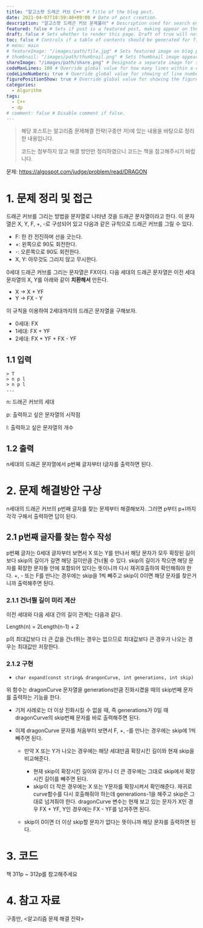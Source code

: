 ```yaml
---
title: "알고스팟 드래곤 커브 C++" # Title of the blog post.
date: 2021-04-07T18:59:48+09:00 # Date of post creation.
description: "알고스팟 드래곤 커브 문제풀이" # Description used for search engine.
featured: false # Sets if post is a featured post, making appear on the home page side bar.
draft: false # Sets whether to render this page. Draft of true will not be rendered.
toc: false # Controls if a table of contents should be generated for first-level links automatically.
# menu: main
# featureImage: "/images/path/file.jpg" # Sets featured image on blog post.
# thumbnail: "/images/path/thumbnail.png" # Sets thumbnail image appearing inside card on homepage.
shareImage: "/images/path/share.png" # Designate a separate image for social media sharing.
codeMaxLines: 100 # Override global value for how many lines within a code block before auto-collapsing.
codeLineNumbers: true # Override global value for showing of line numbers within code block.
figurePositionShow: true # Override global value for showing the figure label.
categories:
  - Algorithm
tags:
  - C++
  - dp
# comment: false # Disable comment if false.
---
```

> 해당 포스트는 알고리즘 문제해결 전략(구종만 저)에 있는 내용을 바탕으로 정리한 내용입니다.
>
> 코드는 첨부하지 않고 해결 방안만 정리하였으니 코드는 책을 참고해주시기 바랍니다.

문제: https://algospot.com/judge/problem/read/DRAGON

# 1. 문제 정리 및 접근
드래곤 커브를 그리는 방법을 문자열로 나타낸 것을 드래곤 문자열이라고 한다. 이 문자열은 X, Y, F, +, -로 구성되어 있고 다음과 같은 규칙으로 드래곤 커브를 그릴 수 있다.

- F: 한 칸 전진하며 선을 긋는다.
- +: 왼쪽으로 90도 회전한다.
- -: 오른쪽으로 90도 회전한다.
- X, Y: 아무것도 그리지 않고 무시한다.

0세대 드래곤 커브를 그리는 문자열은 FX이다. 다음 세대의 드래곤 문자열은 이전 세대 문자열의 X, Y를 아래와 같이 **치환해서** 만든다.

- X -> X + YF
- Y -> FX - Y

이 규칙을 이용하여 2세대까지의 드래곤 문자열을 구해보자.
- 0세대: FX
- 1세대: FX + YF
- 2세대: FX + YF + FX - YF
## 1.1 입력
  ```
  > T
  > n p l
  > n p l
  ...
  ```
n: 드래곤 커브의 세대

p: 출력하고 싶은 문자열의 시작점

l: 출력하고 싶은 문자열의 개수

## 1.2 출력
n세대의 드래곤 문자열에서 p번째 글자부터 l글자를 출력하면 된다.

# 2. 문제 해결방안 구상
n세대의 드래곤 커브의 p번째 글자를 찾는 문제부터 해결해보자. 그러면 p부터 p+l까지 각각 구해서 출력하면 답이 된다.

## 2.1 p번째 글자를 찾는 함수 작성

p번째 글자는 0세대 글자부터 보면서 X 또는 Y를 만나서 해당 문자가 모두 확장된 길이보다 skip의 길이가 길면 해당 길이만큼 건너뛸 수 있다. skip의 길이가 작으면 해당 문자를 확장한 문자들 안에 포함되어 있다는 뜻이니까 다시 재귀호출하여 확인해줘야 한다. +, - 또는 F를 만나는 경우에는 skip을 1씩 빼주고 skip이 0이면 해당 문자를 찾은거니까 출력해주면 된다.

### 2.1.1 건너뛸 길이 미리 계산
이전 세대와 다음 세대 간의 길이 관계는 다음과 같다.

Length(n) = 2Length(n-1) + 2

p의 최대값보다 더 큰 값을 건너뛰는 경우는 없으므로 최대값보다 큰 경우가 나오는 경우는 최대값만 저장한다.

### 2.1.2 구현
- `char expand(const string& drangonCurve, int generations, int skip)` 

위 함수는 dragonCurve 문자열을 generations만큼 진화시켰을 때의 skip번째 문자를 출력하는 기능을 한다.

- 기저 사례로는 더 이상 진화시킬 수 없을 때, 즉 generations가 0일 때 dragonCurve의 skip번째 문자를 바로 출력해주면 된다.

- 이제 dragonCurve 문자를 처음부터 보면서 F, +, -를 만나는 경우에는 skip에 1씩 빼주면 된다.

  - 만약 X 또는 Y가 나오는 경우에는 해당 세대만큼 확장시킨 길이와 현재 skip을 비교해준다.

    - 현재 skip이 확장시킨 길이와 같거나 더 큰 경우에는 그대로 skip에서 확장시킨 길이를 빼주면 된다.
    - skip이 더 작은 경우에는 X 또는 Y문자를 확장시켜서 확인해준다. 재귀로 curve함수를 다시 호출해줘야 하는데 generations-1을 해주고 skip은 그대로 넘겨줘야 한다. dragonCurve 변수는 현재 보고 있는 문자가 X인 경우 FX + YF, Y인 경우에는 FX - YF를 넘겨주면 된다.

  - skip이 0이면 더 이상 skip할 문자가 없다는 뜻이니까 해당 문자를 출력하면 된다.

# 3. 코드

책 311p ~ 312p를 참고해주세요

# 4. 참고 자료
구종만, <알고리즘 문제 해결 전략>
